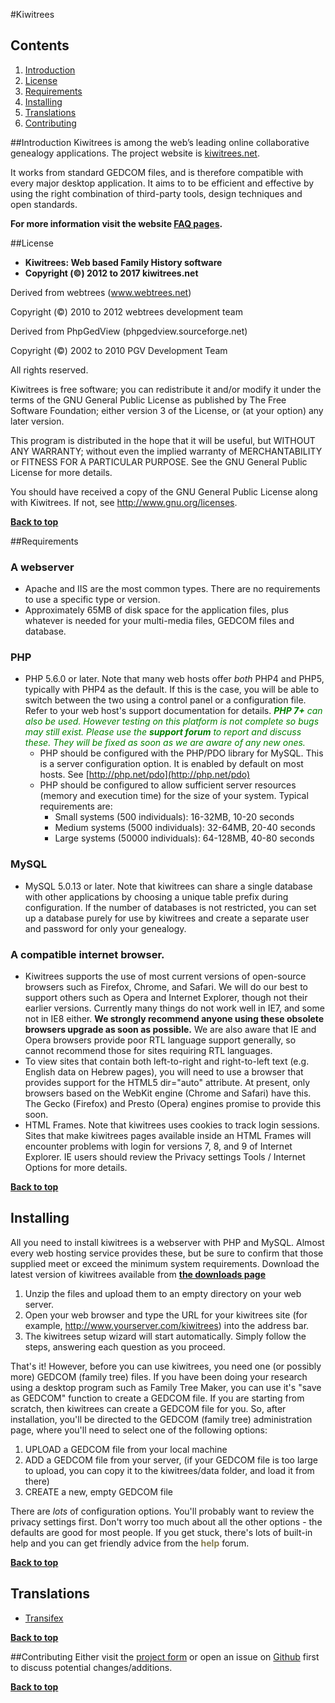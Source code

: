 #Kiwitrees
## Contents

1. [Introduction](#introduction)
1. [License](#license)
1. [Requirements](#requirements)
1. [Installing](#installing)
1. [Translations](#translations)
1. [Contributing](#contributing)


##Introduction
Kiwitrees is among the web’s leading online collaborative genealogy applications. The project website is [kiwitrees.net](http://kiwitrees.net/).

It works from standard GEDCOM files, and is therefore compatible with every major desktop application. It aims to to be efficient and effective by using the right combination of third-party tools, design techniques and open standards.

**For more information visit the website [FAQ pages](http://kiwitrees.net/faqs/).**

##License
* **Kiwitrees: Web based Family History software**
* **Copyright (&copy;) 2012 to 2017 kiwitrees.net**

Derived from webtrees (www.webtrees.net)

Copyright (&copy;) 2010 to 2012 webtrees development team

Derived from PhpGedView (phpgedview.sourceforge.net)

Copyright (&copy;) 2002 to 2010 PGV Development Team

All rights reserved.

Kiwitrees is free software; you can redistribute it and/or modify it under the terms of the GNU General Public License as published by The Free Software Foundation; either version 3 of the License, or (at your option) any later version.

This program is distributed in the hope that it will be useful, but WITHOUT ANY WARRANTY; without even the implied warranty of MERCHANTABILITY or FITNESS FOR A PARTICULAR PURPOSE. See the GNU General Public License for more details.

You should have received a copy of the GNU General Public License along with Kiwitrees.  If not, see http://www.gnu.org/licenses.

**[Back to top](#kiwitrees)**

##Requirements
### A webserver
*   Apache and IIS are the most common types. There are no requirements to use a specific type or version.
*   Approximately 65MB of disk space for the application files, plus whatever is needed for your multi-media files, GEDCOM files and database.

### PHP
*   PHP 5.6.0 or later. Note that many web hosts offer *both* PHP4 and PHP5, typically with PHP4 as the default. If this is the case, you will be able to switch between the two using a control panel or a configuration file. Refer to your web host's support documentation for details. <span style="color: #008000;">_**PHP 7+** can also be used. However testing on this platform is not complete so bugs may still exist. Please use the **support forum** to report and discuss these. They will be fixed as soon as we are aware of any new ones._</span>
    *   PHP should be configured with the PHP/PDO library for MySQL. This is a server configuration option. It is enabled by default on most hosts. See [http://php.net/pdo](http://php.net/pdo)
    *   PHP should be configured to allow sufficient server resources (memory and execution time) for the size of your system. Typical requirements are:
        *   Small systems (500 individuals): 16-32MB, 10-20 seconds
        *   Medium systems (5000 individuals): 32-64MB, 20-40 seconds
        *   Large systems (50000 individuals): 64-128MB, 40-80 seconds

### MySQL
*   MySQL 5.0.13 or later. Note that kiwitrees can share a single database with other applications by choosing a unique table prefix during configuration. If the number of databases is not restricted, you can set up a database purely for use by kiwitrees and create a separate user and password for only your genealogy.

### A compatible internet browser.
*   Kiwitrees supports the use of most current versions of open-source browsers such as Firefox, Chrome, and Safari. We will do our best to support others such as Opera and Internet Explorer, though not their earlier versions. Currently many things do not work well in IE7, and some not in IE8 either. **We strongly recommend anyone using these obsolete browsers upgrade as soon as possible.** We are also aware that IE and Opera browsers provide poor RTL language support generally, so cannot recommend those for sites requiring RTL languages.
*   To view sites that contain both left-to-right and right-to-left text (e.g. English data on Hebrew pages), you will need to use a browser that provides support for the HTML5 dir="auto" attribute. At present, only browsers based on the WebKit engine (Chrome and Safari) have this. The Gecko (Firefox) and Presto (Opera) engines promise to provide this soon.
*   HTML Frames. Note that kiwitrees uses cookies to track login sessions. Sites that make kiwitrees pages available inside an HTML Frames will encounter problems with login for versions 7, 8, and 9 of Internet Explorer. IE users should review the Privacy settings Tools / Internet Options for more details.

**[Back to top](#kiwitrees)**

## Installing
All you need to install kiwitrees is a webserver with PHP and MySQL. Almost every web hosting service provides these, but be sure to confirm that those supplied meet or exceed the minimum system requirements. Download the latest version of kiwitrees available from <span style="color: #857d50;">**[the downloads page](http://kiwitrees.net/services/downloads/)**</span>

1.  Unzip the files and upload them to an empty directory on your web server.
2.  Open your web browser and type the URL for your kiwitrees site (for example, http://www.yourserver.com/kiwitrees) into the address bar.
3.  The kiwitrees setup wizard will start automatically. Simply follow the steps, answering each question as you proceed.

That's it! However, before you can use kiwitrees, you need one (or possibly more) GEDCOM (family tree) files. If you have been doing your research using a desktop program such as Family Tree Maker, you can use it's "save as GEDCOM" function to create a GEDCOM file. If you are starting from scratch, then kiwitrees can create a GEDCOM file for you. So, after installation, you'll be directed to the GEDCOM (family tree) administration page, where you'll need to select one of the following options:

1.  UPLOAD a GEDCOM file from your local machine
2.  ADD a GEDCOM file from your server, (if your GEDCOM file is too large to upload, you can copy it to the kiwitrees/data folder, and load it from there)
3.  CREATE a new, empty GEDCOM file

There are _lots_ of configuration options. You'll probably want to review the privacy settings first. Don't worry too much about all the other options - the defaults are good for most people. If you get stuck, there's lots of built-in help and you can get friendly advice from the <span style="color: #857d50;">**help**</span> forum.

**[Back to top](#kiwitrees)**

## Translations
* [Transifex](https://www.transifex.com/projects/p/kiwitrees/)

**[Back to top](#kiwitrees)**

##Contributing
Either visit the [project form](http://kiwitrees.net/forums/) or open an issue on [Github](https://github.com/kiwi3685/kiwitrees) first to discuss potential changes/additions.

**[Back to top](#kiwitrees)**
